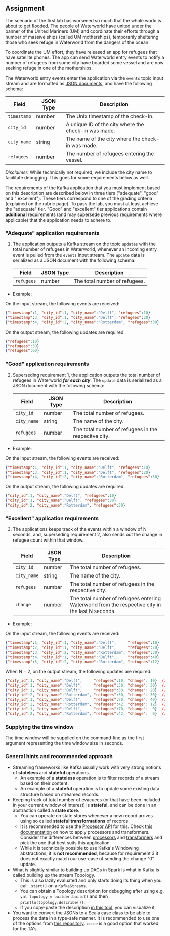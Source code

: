 ## Assignment

The scenario of the first lab has worsened so much that the whole world is about
to get flooded. The people of Waterworld have united under the banner of the
United Mariners (UM) and coordinate their efforts through a number of massive 
ships (called UM motherships), temporarily sheltering those who seek refuge in 
Waterworld from the dangers of the ocean.

To coordinate the UM effort, they have released an app for refugees that have
satellite phones. The app can send Waterworld entry events to notify a number of
refugees from some city have boarded some vessel and are now seeking refuge in
one of the motherships.

The Waterworld entry events enter the application via the `events` topic input
stream and are formatted as [JSON documents], and have the following schema:

| Field       | JSON Type | Description                                          |
| ----------- | --------- | ---------------------------------------------------- |
| `timestamp` | number    | The Unix timestamp of the check-in.                  |
| `city_id`   | number    | A unique ID of the city where the check-in was made. |
| `city_name` | string    | The name of the city where the check-in was made.    |
| `refugees`  | number    | The number of refugees entering the vessel.          |

*Disclaimer:* While technically not required, we include the city name to
facilitate debugging. This goes for some requirements below as well.

The requirements of the Kafka application that you must implement based on this
description are described below in three tiers ("adequate", "good" and "
excellent"). These tiers correspond to one of the grading criteria (explained on
the rubric page). To pass the lab, you must at least achieve the "adequate"
tier. "Good" and "excellent" tier applications contain **additional**
requirements (and may supersede previous requirements where applicable) that the
application needs to adhere to.

### "Adequate" application requirements

1. The application outputs a Kafka stream on the topic `updates` with the total
   number of refugees in Waterworld, whenever an incoming entry event is pulled
   from the `events` input stream. The `update` data is serialized as a JSON
   document with the following schema:
   
   | Field       | JSON Type | Description                   |
   | ----------- | --------- | ----------------------------- |
   | `refugees`  | number    | The total number of refugees. |

- Example:

On the input stream, the following events are received:
```json
{"timestamp":1, "city_id":1, "city_name":"Delft", "refugees":10}
{"timestamp":3, "city_id":1, "city_name":"Delft", "refugees":20}
{"timestamp":4, "city_id":2, "city_name":"Rotterdam", "refugees":30}
```
On the output stream, the following updates are required:
```json
{"refugees":10}
{"refugees":30}
{"refugees":60}
```

### "Good" application requirements

2. Superseding requirement 1, the application outputs the total number of
   refugees in Waterworld ***for each city***. The `update` data is serialized
   as a JSON document with the following schema:

   | Field       | JSON Type | Description                   | 
   | ----------- | --------- | ----------------------------- |
   | `city_id`   | number    | The total number of refugees. |
   | `city_name` | string    | The name of the city.         |
   | `refugees`  | number    | The total number of refugees in the respecitve city. |

- Example:

On the input stream, the following events are received:
```json
{"timestamp":1, "city_id":1, "city_name":"Delft", "refugees":10}
{"timestamp":3, "city_id":1, "city_name":"Delft", "refugees":20}
{"timestamp":4, "city_id":2, "city_name":"Rotterdam", "refugees":30}
```
On the output stream, the following updates are required:
```json
{"city_id":1, "city_name":"Delft", "refugees":10}
{"city_id":1, "city_name":"Delft", "refugees":30}
{"city_id":2, "city_name":"Rotterdam", "refugees":30}
```

### "Excellent" application requirements

3. The applications keeps track of the events within a window of N seconds, and,
   superseding requirement 2, also sends out the change in refugee count within 
   that window.
   
   | Field       | JSON Type | Description                                     | 
   | ----------- | --------- | ----------------------------------------------- |
   | `city_id`   | number    | The total number of refugees.                   |
   | `city_name` | string    | The name of the city.                           |
   | `refugees`  | number    | The total number of refugees in the respective city. |
   | `change`    | number    | The total number of refugees entering Waterworld from the respective city in the last N seconds. |

- Example:

On the input stream, the following events are received:
```json
{"timestamp":1, "city_id":1, "city_name":"Delft",     "refugees":10}
{"timestamp":2, "city_id":1, "city_name":"Delft",     "refugees":20}
{"timestamp":3, "city_id":2, "city_name":"Rotterdam", "refugees":30}
{"timestamp":4, "city_id":1, "city_name":"Delft",     "refugees":40}
{"timestamp":5, "city_id":2, "city_name":"Rotterdam", "refugees":12}
```

When N = 2, on the output stream, the following updates are required:
```json
{"city_id":1, "city_name":"Delft",     "refugees":10, "change": 10}  // At timestamp 1
{"city_id":1, "city_name":"Delft",     "refugees":30, "change": 30}  // At timestamp 2
{"city_id":1, "city_name":"Delft",     "refugees":30, "change": 20}  // At timestamp 3
{"city_id":2, "city_name":"Rotterdam", "refugees":30, "change": 30}  // At timestamp 3
{"city_id":1, "city_name":"Delft",     "refugees":70, "change": 40}  // At timestamp 4
{"city_id":2, "city_name":"Rotterdam", "refugees":42, "change": 12}  // At timestamp 5
{"city_id":1, "city_name":"Delft",     "refugees":70, "change":  0}  // At timestamp 6
{"city_id":2, "city_name":"Rotterdam", "refugees":42, "change":  0}  // At timestamp 7
```

### Supplying the time window

The time window will be supplied on the command-line as the first argument
representing the time window size in seconds.

### General hints and recommended approach

- Streaming frameworks like Kafka usually work with very strong notions of
  **stateless** and **stateful** operations.
    - An example of a **stateless** operation is to filter records of a stream
      based on their content.
    - An example of a **stateful** operation is to update some existing data
      structure based on streamed records.
- Keeping track of total number of evacuees (or that have been included in your
  current window of interest) is **stateful**, and can be done in an abstraction
  called a **state store**.
    - You can operate on state stores whenever a new record arrives using so
      called **stateful transformations** of records.
    - It is recommended to use the [Processor API] for this.
      Check [this documentation] on how to apply processors and transformers.
      Consider the differences between [processors] and [transformers] and pick
      the one that best suits this application.
    - While it is technically possible to use Kafka's Windowing abstractions, it
      is **not recommended**, because for requirement 3 it does not exactly
      match our use-case of sending the change "0" update.
- What is slightly similar to building up DAGs in Spark is what in Kafka is
  called building up the stream Topology.
    - This is also lazily evaluated and only starts doing its thing when you
      call
      `.start()` on a `KafkaStreams`.
    - You can obtain a Topology description for debugging after using e.g.
      `val topology = builder.build()` and then `println(topology.describe())`.
    - If you copy-paste the description [in this tool], you can visualize it.
- You want to convert the JSONs to a Scala case class to be able to process the
  data in a type-safe manner. It is recommended to use one of the options from
  [this repository]. `circe` is a good option that worked for the TA's.

[JSON documents]: https://en.wikipedia.org/wiki/JSON
[Processor API]: https://kafka.apache.org/26/documentation/streams/developer-guide/processor-api.html
[this documentation]: https://kafka.apache.org/26/documentation/streams/developer-guide/dsl-api.html#applying-processors-and-transformers-processor-api-integration
[processors]: https://kafka.apache.org/26/javadoc/org/apache/kafka/streams/kstream/KStream.html#process-org.apache.kafka.streams.processor.ProcessorSupplier-java.lang.String...-
[transformers]: https://kafka.apache.org/26/javadoc/org/apache/kafka/streams/kstream/KStream.html#transform-org.apache.kafka.streams.kstream.TransformerSupplier-java.lang.String...-
[in this tool]: https://zz85.github.io/kafka-streams-viz/
[this repository]: https://github.com/azhur/kafka-serde-scala